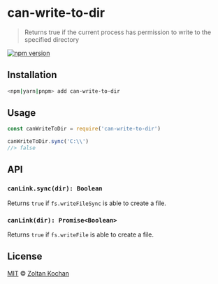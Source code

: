 # can-write-to-dir

> Returns true if the current process has permission to write to the specified directory

<!--@shields('npm')-->
[![npm version](https://img.shields.io/npm/v/can-write-to-dir.svg)](https://www.npmjs.com/package/can-write-to-dir)
<!--/@-->

## Installation

```sh
<npm|yarn|pnpm> add can-write-to-dir
```

## Usage

```js
const canWriteToDir = require('can-write-to-dir')

canWriteToDir.sync('C:\\')
//> false
```

## API

### `canLink.sync(dir): Boolean`

Returns `true` if `fs.writeFileSync` is able to create a file.

### `canLink(dir): Promise<Boolean>`

Returns `true` if `fs.writeFile` is able to create a file.

## License

[MIT](./LICENSE) © [Zoltan Kochan](https://www.kochan.io/)
